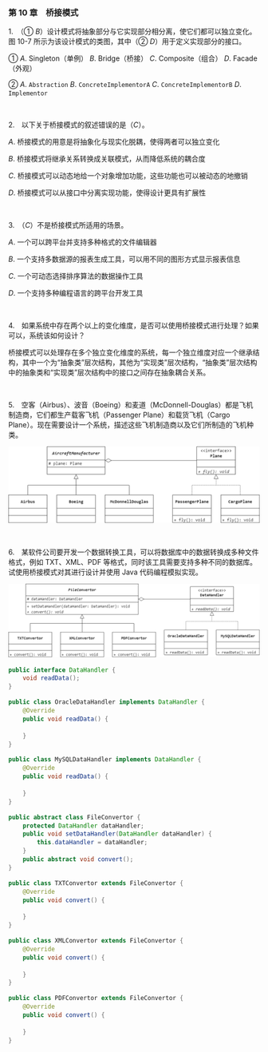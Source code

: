 ### 第 10 章　桥接模式
1.　（$① \ B$）设计模式将抽象部分与它实现部分相分离，使它们都可以独立变化。图 10-7 所示为该设计模式的类图，其中（$② \ D$）用于定义实现部分的接口。

$① \ A.$ Singleton（单例） $B.$ Bridge（桥接） $C.$ Composite（组合） $D.$ Facade（外观）

$② \ A.$ `Abstraction` $B.$ `ConcreteImplementorA` $C.$ `ConcreteImplementorB` $D.$ `Implementor`

<br/>

2.　以下关于桥接模式的叙述错误的是（$C$）。

$A.$ 桥接模式的用意是将抽象化与现实化脱耦，使得两者可以独立变化

$B.$ 桥接模式将继承关系转换成关联模式，从而降低系统的耦合度

$C.$ 桥接模式可以动态地给一个对象增加功能，这些功能也可以被动态的地撤销

$D.$ 桥接模式可以从接口中分离实现功能，使得设计更具有扩展性

<br/>

3.　（$C$）不是桥接模式所适用的场景。

$A.$ 一个可以跨平台并支持多种格式的文件编辑器

$B.$ 一个支持多数据源的报表生成工具，可以用不同的图形方式显示报表信息

$C.$ 一个可动态选择排序算法的数据操作工具

$D.$ 一个支持多种编程语言的跨平台开发工具

<br/>

4.　如果系统中存在两个以上的变化维度，是否可以使用桥接模式进行处理？如果可以，系统该如何设计？

桥接模式可以处理存在多个独立变化维度的系统，每一个独立维度对应一个继承结构，其中一个为“抽象类”层次结构，其他为“实现类”层次结构，“抽象类”层次结构中的抽象类和“实现类”层次结构中的接口之间存在抽象耦合关系。

<br/>

5.　空客（Airbus）、波音（Boeing）和麦道（McDonnell-Douglas）都是飞机制造商，它们都生产载客飞机（Passenger Plane）和载货飞机（Cargo Plane）。现在需要设计一个系统，描述这些飞机制造商以及它们所制造的飞机种类。

![](./img/img1.png)

<br/>

6.　某软件公司要开发一个数据转换工具，可以将数据库中的数据转换成多种文件格式，例如 TXT、XML、PDF 等格式，同时该工具需要支持多种不同的数据库。试使用桥接模式对其进行设计并使用 Java 代码编程模拟实现。

![](./img/img2.png)

```Java
public interface DataHandler {
    void readData();
}
```

```Java
public class OracleDataHandler implements DataHandler {
    @Override
    public void readData() {

    }
}
```

```Java
public class MySQLDataHandler implements DataHandler {
    @Override
    public void readData() {

    }
}
```

```Java
public abstract class FileConvertor {
    protected DataHandler dataHandler;
    public void setDataHandler(DataHandler dataHandler) {
        this.dataHandler = dataHandler;
    }
    public abstract void convert();
}
```

```Java
public class TXTConvertor extends FileConvertor {
    @Override
    public void convert() {
        
    }
}
```

```Java
public class XMLConvertor extends FileConvertor {
    @Override
    public void convert() {
        
    }
}
```

```Java
public class PDFConvertor extends FileConvertor {
    @Override
    public void convert() {

    }
}
```